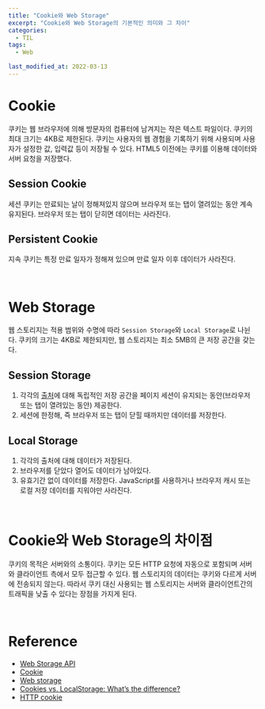 ```yaml
---
title: "Cookie와 Web Storage"
excerpt: "Cookie와 Web Storage의 기본적인 의미와 그 차이"
categories:
  - TIL
tags:
  - Web

last_modified_at: 2022-03-13
---
```


# Cookie

쿠키는 웹 브라우저에 의해 방문자의 컴퓨터에 남겨지는 작은 텍스트 파일이다. 쿠키의 최대 크기는 4KB로 제한된다. 쿠키는 사용자의 웹 경험을 기록하기 위해 사용되며 사용자가 설정한 값, 입력값 등이 저장될 수 있다. HTML5 이전에는 쿠키를 이용해 데이터와 서버 요청을 저장했다.

## Session Cookie

세션 쿠키는 만료되는 날이 정해져있지 않으며 브라우저 또는 탭이 열려있는 동안 계속 유지된다. 브라우저 또는 탭이 닫히면 데이터는 사라진다.

## Persistent Cookie

지속 쿠키는 특정 만료 일자가 정해져 있으며 만료 일자 이후 데이터가 사라진다.

<br>

# Web Storage

웹 스토리지는 적용 범위와 수명에 따라 `Session Storage`와 `Local Storage`로 나뉜다. 쿠키의 크기는 4KB로 제한되지만, 웹 스토리지는 최소 5MB의 큰 저장 공간을 갖는다.

## Session Storage

1. 각각의 [출처](https://developer.mozilla.org/ko/docs/Glossary/Origin)에 대해 독립적인 저장 공간을 페이지 세션이 유지되는 동안(브라우저 또는 탭이 열려있는 동안) 제공한다.
2. 세션에 한정해, 즉 브라우저 또는 탭이 닫힐 때까지만 데이터를 저장한다.

## Local Storage

1. 각각의 출처에 대해 데이터가 저장된다.
2. 브라우저를 닫았다 열어도 데이터가 남아있다.
3. 유효기간 없이 데이터를 저장한다. JavaScript를 사용하거나 브라우저 캐시 또는 로컬 저장 데이터를 지워야만 사라진다.

<br>

# Cookie와 Web Storage의 차이점

쿠키의 목적은 서버와의 소통이다. 쿠키는 모든 HTTP 요청에 자동으로 포함되며 서버와 클라이언트 측에서 모두 접근할 수 있다. 웹 스토리지의 데이터는 쿠키와 다르게 서버에 전송되지 않는다. 따라서 쿠키 대신 사용되는 웹 스토리지는 서버와 클라이언트간의 트래픽을 낮출 수 있다는 장점을 가지게 된다.

<br>

# Reference

- [Web Storage API](https://developer.mozilla.org/ko/docs/Web/API/Web_Storage_API)
- [Cookie](https://developer.mozilla.org/en-US/docs/Glossary/Cookie)
- [Web storage](https://en.wikipedia.org/wiki/Web_storage)
- [Cookies vs. LocalStorage: What’s the difference?](https://medium.com/swlh/cookies-vs-localstorage-whats-the-difference-d99f0eb09b44)
- [HTTP cookie](https://en.wikipedia.org/wiki/HTTP_cookie#Persistent_cookie)